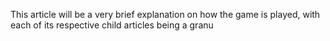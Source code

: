 This article will be a very brief explanation on how the game is played, with each of its respective child articles being a granu